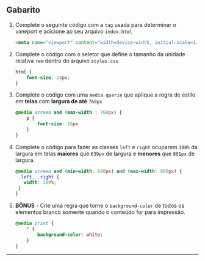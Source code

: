 ## Gabarito

1. Complete o seguinte código com a `tag` usada para determinar o *viewport* e adicione ao seu arquivo `index.html`
   
   ```html
   <meta name="viewport" content="width=device-width, initial-scale=1.0">
   ```

2. Complete o código com o seletor que define o tamanho da unidade relativa `rem` dentro do arquivo `styles.css`
   
   ```css
   html {
       font-size: 24px;
   }
   ```

3. Complete o código com uma `media querie` que aplique a regra de estilo em **telas** com **largura de até** `768px`
   
   ```css
   @media screen and (max-width : 768px) {
       p {
           font-size: 16px
       }
   }
   ```

4. Complete o código para fazer as classes `left` e `right` ocuparem `100%` da largura em telas **maiores** que `639px` de largura e **menores** que `801px` de largura.
   
   ```css
   @media screen and (min-width: 640px) and (max-width: 800px) {
    .left, .right {
      width: 100%;
    }
   }
   ```

5. **BÔNUS** - Crie uma regra que torne o `background-color` de todos os elementos branco somente quando o conteúdo for para impressão.
   
   ```css
   @media print {
       * {
           background-color: white;
       }
   }
   ```
   
   

___
